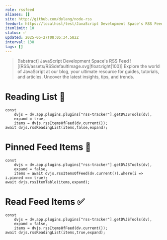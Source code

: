 ```yaml
---
role: rssfeed
aliases: []
site: http://github.com/dylang/node-rss
feedurl: https://localhost/test/JavaScript Development Space's RSS Feed/feed.xml
itemlimit: 10
status: ✅
updated: 2025-05-27T08:05:34.582Z
interval: 138
tags: []
---
```


> [!abstract] JavaScript Development Space's RSS Feed
> ![[RSS/assets/RSSdefaultImage.svg|float:right|100]] Explore the world of JavaScript at our blog, your ultimate resource for guides, tutorials, and articles. Uncover the latest insights, tips, and trends.

# Reading List 📑

~~~dataviewjs
const
	dvjs = dv.app.plugins.plugins["rss-tracker"].getDVJSTools(dv),
	expand = true,
	items = dvjs.rssItemsOfFeed(dv.current());
await dvjs.rssReadingList(items,false,expand);
~~~

# Pinned Feed Items 📍

~~~dataviewjs
const
	dvjs = dv.app.plugins.plugins["rss-tracker"].getDVJSTools(dv),
	expand = false,
	items = await dvjs.rssItemsOfFeed(dv.current()).where(i => i.pinned === true);
await dvjs.rssItemTable(items,expand);
~~~

# Read Feed Items ✅

~~~dataviewjs
const
	dvjs = dv.app.plugins.plugins["rss-tracker"].getDVJSTools(dv),
	expand = false,
	items = dvjs.rssItemsOfFeed(dv.current());
await dvjs.rssReadingList(items,true,expand);
~~~
